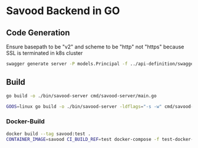 # Savood Backend in GO

## Code Generation

Ensure basepath to be "v2" and scheme to be "http" not "https" because SSL is terminated in k8s cluster 

```bash
swagger generate server -P models.Principal -f ../api-definition/swagger.yml
```


## Build

```bash
go build -o ./bin/savood-server cmd/savood-server/main.go
```

```bash
GOOS=linux go build -o ./bin/savood-server -ldflags="-s -w" cmd/savood-server/main.go
```

### Docker-Build

```bash
docker build --tag savood:test . 
CONTAINER_IMAGE=savood CI_BUILD_REF=test docker-compose -f test-docker-compose.yml up 
```

